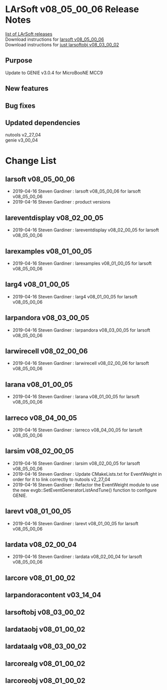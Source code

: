 # LArSoft v08_05_00_06 Release Notes



[list of LArSoft releases](LArSoft_release_list)  
Download instructions for [larsoft v08_05_00_06](https://scisoft.fnal.gov/scisoft/bundles/larsoft/v08_05_00_06/larsoft-v08_05_00_06.html)  
Download instructions for [just larsoftobj v08_03_00_02](https://scisoft.fnal.gov/scisoft/bundles/larsoftobj/v08_03_00_02/larsoftobj-v08_03_00_02.html)

## Purpose

Update to GENIE v3.0.4 for MicroBooNE MCC9

## New features

## Bug fixes

## Updated dependencies

nutools v2_27_04  
genie v3_00_04

# Change List

## larsoft v08_05_00_06

-   2019-04-16 Steven Gardiner : larsoft v08_05_00_06 for larsoft v08_05_00_06
-   2019-04-16 Steven Gardiner : product versions

## lareventdisplay v08_02_00_05

-   2019-04-16 Steven Gardiner : lareventdisplay v08_02_00_05 for larsoft v08_05_00_06

## larexamples v08_01_00_05

-   2019-04-16 Steven Gardiner : larexamples v08_01_00_05 for larsoft v08_05_00_06

## larg4 v08_01_00_05

-   2019-04-16 Steven Gardiner : larg4 v08_01_00_05 for larsoft v08_05_00_06

## larpandora v08_03_00_05

-   2019-04-16 Steven Gardiner : larpandora v08_03_00_05 for larsoft v08_05_00_06

## larwirecell v08_02_00_06

-   2019-04-16 Steven Gardiner : larwirecell v08_02_00_06 for larsoft v08_05_00_06

## larana v08_01_00_05

-   2019-04-16 Steven Gardiner : larana v08_01_00_05 for larsoft v08_05_00_06

## larreco v08_04_00_05

-   2019-04-16 Steven Gardiner : larreco v08_04_00_05 for larsoft v08_05_00_06

## larsim v08_02_00_05

-   2019-04-16 Steven Gardiner : larsim v08_02_00_05 for larsoft v08_05_00_06
-   2019-04-16 Steven Gardiner : Update CMakeLists.txt for EventWeight in order for it to link correctly to nutools v2_27_04
-   2019-04-16 Steven Gardiner : Refactor the EventWeight module to use the new evgb::SetEventGeneratorListAndTune() function to configure GENIE.

## larevt v08_01_00_05

-   2019-04-16 Steven Gardiner : larevt v08_01_00_05 for larsoft v08_05_00_06

## lardata v08_02_00_04

-   2019-04-16 Steven Gardiner : lardata v08_02_00_04 for larsoft v08_05_00_06

## larcore v08_01_00_02

## larpandoracontent v03_14_04

## larsoftobj v08_03_00_02

## lardataobj v08_01_00_02

## lardataalg v08_03_00_02

## larcorealg v08_01_00_02

## larcoreobj v08_01_00_02
